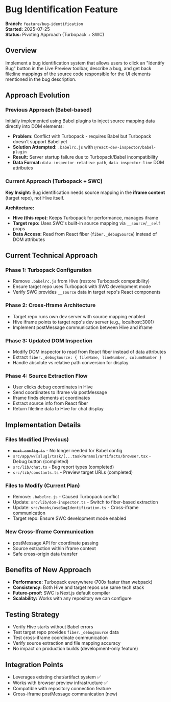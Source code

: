# Bug Identification Feature

**Branch:** `feature/bug-identification`  
**Started:** 2025-07-25  
**Status:** Pivoting Approach (Turbopack + SWC)

## Overview

Implement a bug identification system that allows users to click an "Identify Bug" button in the Live Preview toolbar, describe a bug, and get back file:line mappings of the source code responsible for the UI elements mentioned in the bug description.

## Approach Evolution

### Previous Approach (Babel-based)
Initially implemented using Babel plugins to inject source mapping data directly into DOM elements:
- **Problem:** Conflict with Turbopack - requires Babel but Turbopack doesn't support Babel yet
- **Solution Attempted:** `.babelrc.js` with `@react-dev-inspector/babel-plugin` 
- **Result:** Server startup failure due to Turbopack/Babel incompatibility
- **Data Format:** `data-inspector-relative-path`, `data-inspector-line` DOM attributes

### Current Approach (Turbopack + SWC)
**Key Insight:** Bug identification needs source mapping in the **iframe content** (target repo), not Hive itself.

**Architecture:**
- **Hive (this repo):** Keeps Turbopack for performance, manages iframe
- **Target repo:** Uses SWC's built-in source mapping via `__source`/`__self` props
- **Data Access:** Read from React fiber (`fiber._debugSource`) instead of DOM attributes

## Current Technical Approach

### Phase 1: Turbopack Configuration
- Remove `.babelrc.js` from Hive (restore Turbopack compatibility)
- Ensure target repo uses Turbopack with SWC development mode
- Verify SWC provides `__source` data in target repo's React components

### Phase 2: Cross-Iframe Architecture
- Target repo runs own dev server with source mapping enabled
- Hive iframe points to target repo's dev server (e.g., localhost:3001)
- Implement postMessage communication between Hive and iframe

### Phase 3: Updated DOM Inspection
- Modify DOM inspector to read from React fiber instead of data attributes
- Extract `fiber._debugSource: { fileName, lineNumber, columnNumber }`
- Handle absolute vs relative path conversion for display

### Phase 4: Source Extraction Flow
- User clicks debug coordinates in Hive
- Send coordinates to iframe via postMessage
- Iframe finds elements at coordinates
- Extract source info from React fiber
- Return file:line data to Hive for chat display

## Implementation Details

### Files Modified (Previous)
- ~~`next.config.ts`~~ - No longer needed for Babel config
- `src/app/w/[slug]/task/[...taskParams]/artifacts/browser.tsx` - Debug button (completed)
- `src/lib/chat.ts` - Bug report types (completed)
- `src/lib/constants.ts` - Preview target URLs (completed)

### Files to Modify (Current Plan)
- Remove: `.babelrc.js` - Caused Turbopack conflict
- Update: `src/lib/dom-inspector.ts` - Switch to fiber-based extraction
- Update: `src/hooks/useBugIdentification.ts` - Cross-iframe communication
- Target repo: Ensure SWC development mode enabled

### New Cross-Iframe Communication
- postMessage API for coordinate passing
- Source extraction within iframe context
- Safe cross-origin data transfer

## Benefits of New Approach
- **Performance:** Turbopack everywhere (700x faster than webpack)
- **Consistency:** Both Hive and target repos use same tech stack
- **Future-proof:** SWC is Next.js default compiler
- **Scalability:** Works with any repository we can configure

## Testing Strategy
- Verify Hive starts without Babel errors
- Test target repo provides `fiber._debugSource` data
- Test cross-iframe coordinate communication
- Verify source extraction and file mapping accuracy
- No impact on production builds (development-only feature)

## Integration Points
- Leverages existing chat/artifact system ✅
- Works with browser preview infrastructure ✅  
- Compatible with repository connection feature
- Cross-iframe postMessage communication (new)